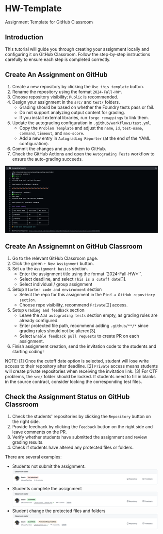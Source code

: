 # HW-Template

Assignment Template for GitHub Classroom

## Introduction

This tutorial will guide you through creating your assignment locally and configuring it on GitHub Classroom. Follow the step-by-step instructions carefully to ensure each step is completed correctly.

## Create An Assignment on GitHub
1. Create a new repository by clicking the `Use this template` button.
2. Rename the repository using the format `2024-Fall-HW*`.
3. Choose repository visibility; `Public` is recommended.
4. Design your assignment in the `src/` and `test/` folders.
    - Grading should be based on whether the Foundry tests pass or fail.
    - Do not support analyzing output content for grading.
    - If you install external libraries, run `forge remappings` to link them.
5. Update the autograding configuration in `.github/workflows/test.yml`.
    - Copy the `Problem Template` and adjust the `name`, `id`, `test-name`, `command`, `timeout`, and `max-score`.
    - Add a new entry in `Autograding Reporter` (at the end of the YAML configuration).
6. Commit the changes and push them to GitHub.
7. Check the GitHub Actions and open the `Autograding Tests` workflow to ensure the auto-grading succeeds.

![auto-grading-result](./images/auto-grading-result.png)

## Create An Assignemnt on GitHub Classroom

1. Go to the relevant GitHub Classroom page.
2. Click the green `+ New Assignment` button.
3. Set up the `Assignment basics` section.
   - Enter the assignment title using the format `2024-Fall-HW*``.
   - Select deadline, and select `This is a cutoff date`[1].
   - Select individual / group assignment
4. Setup `Starter code and environment` section
    - Select the repo for this assignment in the `Find a GitHub repository section`.
    - Choose repo visibility, recommend `Private`[2] access.
5. Setup `Grading and feedback` section
   - Leave the `Add autograding tests` section empty, as grading rules are already configured.
   - Enter protected file path, recommend adding `.github/**/*` since grading rules should not be altered[3].
   - Select `Enable feedback pull requests` to create PR on each assignment.
6. Finish assignment creation, send the invitation code to the students and starting coding!


NOTE:
[1] Once the cutoff date option is selected, student will lose write access to their repository after deadline.
[2] `Private` access means students will create private repositories when receiving the invitation link.
[3] For CTF problems, the `src/` folder should be locked. If students need to fill in blanks in the source contract, consider locking the corresponding test files.

## Check the Assignment Status on GitHub Classroom

1. Check the students' repositories by clicking the `Repository` button on the right side.
2. Provide feedback by clicking the `Feedback` button on the right side and leave comments on the PR.
3. Verify whether students have submitted the assignment and review grading results.
4. Check if students have altered any protected files or folders.

There are several examples:

- Students not submit the assignment.
![hw-status-not-submitted](./images/hw-status-not-submitted.png)
- Students complete the assignment
![hw-status-submitted](./images/hw-status-submitted.png)
- Student change the protected files and folders
![hw-status-modify-files](./images/hw-status-modify-files.png)